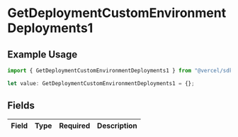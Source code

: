 # GetDeploymentCustomEnvironmentDeployments1

## Example Usage

```typescript
import { GetDeploymentCustomEnvironmentDeployments1 } from "@vercel/sdk/models/getdeploymentop.js";

let value: GetDeploymentCustomEnvironmentDeployments1 = {};
```

## Fields

| Field       | Type        | Required    | Description |
| ----------- | ----------- | ----------- | ----------- |